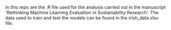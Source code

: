 In this repo are the .R file used for the analysis carried out in the manuscript 'Rethinking Machine Learning Evaluation in Sustainability Research'. The data used to train and test the models can be found in the irish_data.xlsx file.

